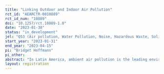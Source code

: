 ```yaml
---
title: "Linking Outdoor and Indoor Air Pollution"
rct_id: "AEARCTR-0010889"
rct_id_num: "10889"
doi: "10.1257/rct.10889-1.0"
date: "2023-01-30"
status: "in_development"
jel: "Q53 (Air pollution, Water Pollution, Noise, Hazardous Waste, Solid Waste, Recycling); Q51 (Valuation of Environmental Effects); C93 (Field Experiments)"
start_year: "2023-01-31"
end_year: "2023-04-15"
pi: "Bridget Hoffmann"
pi_other:
abstract: "In Latin America, ambient air pollution is the leading environmental health risk. Ambient outdoor air quality and residential indoor air quality are linked because, while sources of indoor and outdoor air pollution differ, ambient air pollution affects indoor residential air quality. Outdoor air pollution, particularly fine particulate matter, permeates residential dwellings to become indoor air pollution, lowering residential air quality. This link between ambient air quality and residential air quality implies that improvements in ambient air quality would also lead to improvements in residential indoor air quality. Increasing awareness of the link between ambient air quality and residential air quality could increase citizens’ support for public solutions to ambient air pollution, which would reduce air pollution exposure in both the public and private spheres."
layout: registration
---
```


